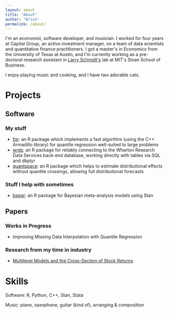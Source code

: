 ```yaml
---
layout: about
title: "About"
author: "Brice"
permalink: /about/
---
```


I'm an economist, software developer, and musician. I worked for four years at Capital Group, an active investment manager, on a team of data scientists and quantitative finance practitioners. I got a master's in Economics from the University of Texas at Austin, and I'm currently working as a pre-doctoral research assistant in [Larry Schmidt's](https://sites.google.com/site/lawrencedwschmidt/home) lab at MIT's Sloan School of Business.

I enjoy playing music and cooking, and I have two adorable cats.

# Projects

## Software

### My stuff
- [fqr](https://github.com/be-green/fqr): an R package which implements a fast algorithm (using the C++ Armadillo library) for quantile regression well-suited to large problems
- [wrds](https://github.com/be-green/wrds): an R package for reliably connecting to the  Wharton Research Data Services back-end database, working directly with tables via SQL and dbplyr
- [quantspace](https://github.com/be-green/quantspace): an R package which helps to estimate distributional effects without quantile crossings, allowing full distributional forecasts

### Stuff I help with sometimes
- [baggr](https://github.com/wweicek/baggr): an R package for Bayesian meta-analysis models using Stan

## Papers

### Works in Progress
- Improving Missing Data Interpolation with Quantile Regression

### Research from my time in industry 
- [Multilevel Models and the Cross-Section of Stock Returns](https://papers.ssrn.com/sol3/papers.cfm?abstract_id=3411358)

# Skills

Software: R, Python, C++, Stan, Stata

Music: piano, saxophone, guitar (kind of), arranging & composition
